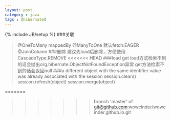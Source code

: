```yaml
---
layout: post
category : java
tags : [hibernate]
---
```

{% include JB/setup %}
###关联
>@OneToMany  mappedBy
>@ManyToOne 默认fetch:EAGER  @JoinColumn
###删除 
>建议先load后删除，方便使用CascadeType.REMOVE
<<<<<<< HEAD
###load get
>load方式检索不到的话会抛出org.hibernate.ObjectNotFoundException异常
>get方法检索不到的话会返回null
###a different object with the same identifier value was already associated with the session
	session.clean()
	session.refresh(object)
	session.merge(object)
	
=======

>>>>>>> branch 'master' of git@github.com:wowcinder/wowcinder.github.io.git


<!--more-->
